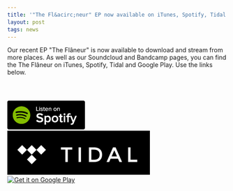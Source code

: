 ```yaml
---
title: '"The Fl&acirc;neur" EP now available on iTunes, Spotify, Tidal and Google Play'
layout: post
tags: news
---
```

Our recent EP "The Fl&acirc;neur" is now available to download and stream from more places. As well as our Soundcloud and Bandcamp pages, you can find the The Fl&acirc;neur on iTunes, Spotify, Tidal and Google Play. Use the links below.

<div class="row"><div class="col-xs-3"><a href="https://geo.itunes.apple.com/gb/album/flaneur-ep/id1059219308?mt=1&app=music" target="_blank" style="display:inline-block;overflow:hidden;background:url(http://linkmaker.itunes.apple.com/images/badges/en-us/badge_music-lrg.svg) no-repeat;width:165px;height:40px;"></a></div>
<div class="col-xs-3"><a href="https://t.co/Z5Kkki6OYs" target="_blank"><img src="/img/listen_on_spotify-black.png" class="img img-responsive"> </a></div>
<div class="col-xs-3"><a href="http://tidal.com/album/54088818" target="_blank"><img src="/img/tidal.png" class="img img-responsive"> </a></div>
<div class="col-xs-3">
                <a href="https://play.google.com/store/music/album/Year_of_the_Fiery_Horse_Fl%C3%A2neur_EP?id=Bdoxetfqwdozr2debnswgl5lip4&utm_source=global_co&utm_medium=prtnr&utm_content=Mar2515&utm_campaign=PartBadge&pcampaignid=MKT-AC-global-none-all-co-pr-py-PartBadges-Oct1515-1" target="_blank"><img style="margin:0 auto;" alt="Get it on Google Play" src="https://play.google.com/intl/en_us/badges/images/music/en-play-badge.png"/></a></div></div>


